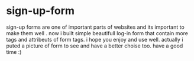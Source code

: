 # sign-up-form
sign-up forms are one of important parts of websites and its important to make them well . now i built simple beautifull log-in form that contain more tags and attribeuts of form tags. i hope you enjoy and use well. actually i puted a picture of form to see and have a better choise too. have a good time :)
